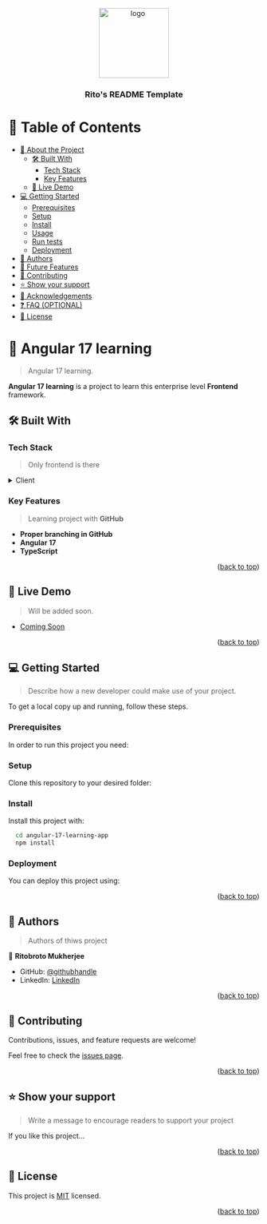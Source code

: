 <a name="readme-top"></a>

<div align="center">
  <!-- You are encouraged to replace this logo with your own! Otherwise you can also remove it. -->
  <img src="https://upload.wikimedia.org/wikipedia/commons/c/cf/Angular_full_color_logo.svg" alt="logo" width="140"  height="auto" />
  <br/>

  <h3><b> Rito's README Template</b></h3>

</div>

<!-- TABLE OF CONTENTS -->

# 📗 Table of Contents

- [📖 About the Project](#about-project)
  - [🛠 Built With](#built-with)
    - [Tech Stack](#tech-stack)
    - [Key Features](#key-features)
  - [🚀 Live Demo](#live-demo)
- [💻 Getting Started](#getting-started)
  - [Prerequisites](#prerequisites)
  - [Setup](#setup)
  - [Install](#install)
  - [Usage](#usage)
  - [Run tests](#run-tests)
  - [Deployment](#deployment)
- [👥 Authors](#authors)
- [🔭 Future Features](#future-features)
- [🤝 Contributing](#contributing)
- [⭐️ Show your support](#support)
- [🙏 Acknowledgements](#acknowledgements)
- [❓ FAQ (OPTIONAL)](#faq)
- [📝 License](#license)

<!-- PROJECT DESCRIPTION -->

# 📖 Angular 17 learning <a name="about-project"></a>

> Angular 17 learning.

**Angular 17 learning** is a project to learn this enterprise level **Frontend** framework.

## 🛠 Built With <a name="built-with"></a>

### Tech Stack <a name="tech-stack"></a>

> Only frontend is there

<details>
  <summary>Client</summary>
  <ul>
    <li><a href="https://v17.angular.io/docs">Angular 17</a></li>
  </ul>
</details>

<!-- Features -->

### Key Features <a name="key-features"></a>

> Learning project with **GitHub**

- **Proper branching in GitHub**
- **Angular 17**
- **TypeScript**

<p align="right">(<a href="#readme-top">back to top</a>)</p>

<!-- LIVE DEMO -->

## 🚀 Live Demo <a name="live-demo"></a>

> Will be added soon.

- [Coming Soon](https://angular.dev/)

<p align="right">(<a href="#readme-top">back to top</a>)</p>

<!-- GETTING STARTED -->

## 💻 Getting Started <a name="getting-started"></a>

> Describe how a new developer could make use of your project.

To get a local copy up and running, follow these steps.

### Prerequisites

In order to run this project you need:

<!--
Example command:

```sh
 gem install rails
```
 -->

### Setup

Clone this repository to your desired folder:

<!--
Example commands:

```sh
  cd my-folder
  git clone git@github.com:myaccount/my-project.git
```
--->

### Install

Install this project with:

```sh
  cd angular-17-learning-app
  npm install
```

### Deployment

You can deploy this project using:

<!--
Example:

```sh

```
 -->

<p align="right">(<a href="#readme-top">back to top</a>)</p>

<!-- AUTHORS -->

## 👥 Authors <a name="authors"></a>

> Authors of thiws project

👤 **Ritobroto Mukherjee**

- GitHub: [@githubhandle](https://github.com/RitobrotoMukherjee)
- LinkedIn: [LinkedIn](https://www.linkedin.com/in/ritobroto-m3/)

<p align="right">(<a href="#readme-top">back to top</a>)</p>


<!-- CONTRIBUTING -->

## 🤝 Contributing <a name="contributing"></a>

Contributions, issues, and feature requests are welcome!

Feel free to check the [issues page](../../issues/).

<p align="right">(<a href="#readme-top">back to top</a>)</p>

<!-- SUPPORT -->

## ⭐️ Show your support <a name="support"></a>

> Write a message to encourage readers to support your project

If you like this project...

<p align="right">(<a href="#readme-top">back to top</a>)</p>

<!-- LICENSE -->

## 📝 License <a name="license"></a>

This project is [MIT](./MIT.md) licensed.

<p align="right">(<a href="#readme-top">back to top</a>)</p>
